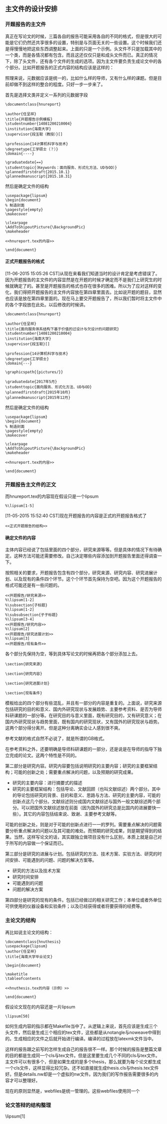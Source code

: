 ## 主文件的设计安排

### 开题报告的主文件

真正在写论文的时候，三篇各自的报告可能采用各自的不同的格式，但是很大的可能是它们仍然还共享很多的设置，特别是与页面无关的一些设置。这个时候我们还是得慢慢地把这些东西调整起来。上面的只是一个示例。头文件不只是加载其中的一个类，而是各情况都有包含。而且这还仅仅只是和成头文件而已。真正的情况下，除了头文件，还有各个文件的生成的选项。因为主文件要负责生成论文中的各个部分。比如开题报告的正式内容的结构应该是这样的：

照理来说，元数据应该是统一的，比如什么样的导师，又有什么样的课题。但是目前却做不到这样的整合的程度。只好一步一步来了。

首先是选择文类并定义一系列的元数据字段

```{.nwcode title="hnureport.tex/示例"}
\documentclass{hnureport}

\author{任呈祥}
\title{开题报告示例模板}
\studentnumber{14081200210004}
\institution{海南大学}
\supervisor{段玉聪（教授）}[]

\profession{14计算机科学与技术}
\degreetype{工学硕士（？）}
\domain{----}

\graduatedate{==}
\studenttopic{（Keywords：面向服务、形式化方法、UD与OD）}
\plannedfirstdraft{2015.10.1}
\plannedmanuscript{2015.10.31}
```

然后是确定文件的结构

```{.nwcode title="hnureport.tex/示例"}
\usepackage{lipsum}
\begin{document}
% 制造封面
\pagestyle{empty}
\makecover

\clearpage
\AddToShipoutPicture{\BackgroundPic}
\makeheader

<<hnureport.tex的内容>>

\end{document}
``` 

#### 正式开题报告的格式

[11-06-2015 15:05:26 CST]从现在来看我们知道当时的设计肯定是考虑错误了。因为开题报告的主文件的内容显然是在开题的时候才确定而不是我们上研究生的时候就确定了的。甚至是开题报告的格式也存在很多的困难。所以为了应对这样的变化，我们得把开题报告的主文件内容放在第四章里面去。比如说开题的题目，显然也应该是放在第四章里面的。现在马上要交开题报告了，所以我们暂时将主文件中的各个字段放在此处。以后修改的时候讲。

```{.nwcode title="hnureport.tex"}
\documentclass{hnureport}

\author{任呈祥}
\title{面向服务体系结构下基于价值的过设计与欠设计的问题研究}
\studentnumber{14081200210004}
\institution{海南大学}
\supervisor{段玉聪}[]

\profession{14计算机科学与技术}
\degreetype{工学硕士}
\domain{---}

\graphicspath{{pictures/}}

\graduatedate{2017年5月}
\studenttopic{面向服务、形式化方法、UD与OD}
\plannedfirstdraft{2015年10月}
\plannedmanuscript{2015年12月}
```

然后是确定文件的结构

```{.nwcode title="hnureport.tex"}
\usepackage{lipsum}
\begin{document}
% 制造封面
\pagestyle{empty}
\makecover

\clearpage
\AddToShipoutPicture{\BackgroundPic}
\makeheader

<<hnureport.tex的内容>>

\end{document}
```


### 开题报告主文件的正文

而hnureport.tex的内容现在假设只是一个lipsum

```{.nwcode title="hnureport.tex的内容（示例）"}
%\lipsum[1-5]
```


[11-05-2015 15:52:40 CST]现在开题报告的内容是正式的开题报告格式了

```{.nwcode title="hnureport.tex的内容"}
<<正式开题报告的结构>>
```


#### 确定文件的内容

主体内容已经说了包括里面的四个部分，研究来源等等。但是具体的情况下有待确定。这种方法可能还需要修改。自己决定哪些内容添加到开题报告里面还得调查一下。

按照相关的要求，开题报告包含有四个部分，研究来源、研究内容、研究进展计划、以及现有的条件四个环节。这个个环节首先保持为空吧。因为这个开题报告的格式可能还是有一些问题的。

```{.nwcode title="hnureport.tex的内容（示例性）"}
<<开题报告/研究来源>>
%\lipsum[1-2]
%\subsection{子标题}
%\lipsum[1-2]
%\subsubsection{子子标题}
%\lipsum[3-4]
<<开题报告/研究内容>>
%\lipsum[2]
<<开题报告/研究进展计划>>
%\lipsum[3]
<<开题报告/现有条件>>
```

各个部分先保持为空，等到具体写论文的时候再把各个部分添加上去。

```{.nwcode title="开题报告/研究来源"}
\section{研究来源}
```

```{.nwcode title="开题报告/研究内容"}
\section{研究内容}
```

```{.nwcode title="开题报告/研究进展计划"}
\section{研究进展计划}
```

```{.nwcode title="开题报告/现有条件"}
\section{现有条件}
```

模板给出的四个部分有些混乱，并且有一部分的内容是重复的。上面说，研究来源包括研究的目的和意义、国内外研究现状与发展趋势、主要参考资料、是否为导师科研课题的一部分等。在研究目的与意义里面，既有研究目的，又有研究意义；在国内外研究现状与趋势里面，既有国内的研究现状，又有国外的研究现状与趋势。这两个部分得分离开。但是这种分离确实会让人感到很不爽。

参考文献的格式自然不必说了，就是所谓的GB格式。

在参考资料之外，还要明确是导师科研课题的一部分，还是说是在导师的指导下独立完成的论文。这两个特性是不同的。

第二部分是研究内容。研究内容要包括说明研究的主要内容；研究的主要框架结构；可能的创新之处；需要重点解决的问题，以及预期的研究成果。

* 研究的主要内容：进行摘要式的描述
* 研究的主要框架结构：包括导论、文献回顾（也叫文献综述）两个部分。其中的导论包括研究的背景、目的和意义、思路与方法、研究的主要内容，可能的创新点这几个部分。文献综述则分成国内文献综述与国外一般文献综述两个部分。可以把国外文献综述放在前面（因为国外的研究总是比国内的进展要快一些）。其它的内容包括结束说、致谢、主要参考文献等。

可能的创新之处，则是对于可能的创新点进行一一的罗列。需要重点解决的问题需要分析重点解决的问题以及其可能的难处。而预期的研究成果，则是期望得到的结果。当然，这样写论文的话，其实跟独立做项目没有什么区别，本质上就是自己对于所写的内容做一个保证而已。

第三部分是研究的进展与计划。包括研究的方法、技术方案、实验方法、研究的时间安排、可能遇到的问题、问题的解决方案等。

* 研究的方法以及技术方案
* 研究时间安排
* 可能遇到的问题
* 问题的解决方案

第四部分是研究的现有的条件。包括已经做过的相关研究工作；本单位或者外单位可供使用的仪器设备和实验条件；以及已经获得或者将要获得的经费等。


### 主论文的结构


再比如说主论文的结构：

```{.nwcode title="hnuthesis.tex"}
\documentclass{hnuthesis}
\usepackage{lipsum}
\author{任呈祥}
\title{海南大学毕业论文}

\begin{document}

\maketitle
\tableofcontents

<<hnuthesis.tex的内容（示例）>>

\end{document}
```

假设论文现在的内容还是一片lipsum

```{.nwcode title="hnuthesis.tex的内容（示例）"}
\lipsum[50]
```

如何生成内容的指示都在Makefile当中了。从逻辑上来说，首先应该是生成三个头文件，然后是生成三个相应的tex文件，这些都是从notangle与noweave中得到的。生成相应的文件之后就开始进行编译。编译的过程放在latexmk文件当中。

这样的报告跟之前写的怎样生成自己的报告很不一样。那个时候的报告是整篇文章的目的都是生成同一个cls与tex文件。但是这里要生成几个不同的cls与tex文件。主文件可以有很多个，但是如果生成的是多个thesis，那么就要为每个论文都生成一个cls文件，这样显得比较冗杂。还不如直接就生成thesis.cls与thesis.tex文件好。但是details.nw却是一个虚拟的nw文件。因为我们的写作报告需要很多的内容才可以整理好。

现在的原则显然是，webfiles是统一管理的。这些webfiles使用同一个

### 论文答辩的结构整理

\lipsum[1]
